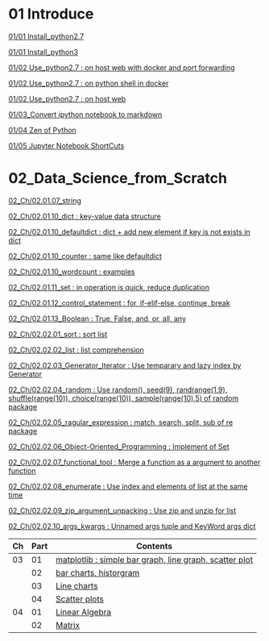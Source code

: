 # 01 Introduce

[01/01 Install_python2.7](01_Install_and_Use_python2.7/01_Install_python2.7/01_Install_python2.7_by_anaconda2-4.3.0.md)

[01/01 Install_python3](01_Install_and_Use_python2.7/01_Install_python2.7/02_Install_python3_by_anaconda3-4.3.0.md)

[01/02 Use_python2.7 : on host web with docker and port forwarding](01_Install_and_Use_python2.7/02_Use_python2.7/01_ipython_on_docker_host_web.md)

[01/02 Use_python2.7 : on python shell in docker](01_Install_and_Use_python2.7/02_Use_python2.7/02_python_shell_on_docker.md)

[01/02 Use_python2.7 : on host web](01_Install_and_Use_python2.7/02_Use_python2.7/03_ipython_on_host_web.md)

[01/03_Convert ipython notebook to markdown](01_Install_and_Use_python2.7/03_Convert_ipython_notebook_to_markdown/01_Convert_ipython_notebook_to_markdown.md)

[01/04 Zen of Python](01_Install_and_Use_python2.7/04_Zen_of_Python/01_Zen_of_Python_English_Korean.md)

[01/05 Jupyter Notebook ShortCuts](01_Install_and_Use_python2.7/05_Jupyter_notebook_shortcuts/01_Jupyter_notebook_shortcuts.md)

# 02_Data_Science_from_Scratch

[02_Ch/02.01.07_string](02_Data_Science_from_Scratch/02_Ch/02.01.07_string.md)

[02_Ch/02.01.10_dict : key-value data structure](02_Data_Science_from_Scratch/02_Ch/02.01.10_dict.md)

[02_Ch/02.01.10_defaultdict : dict + add new element if key is not exists in dict](02_Data_Science_from_Scratch/02_Ch/02.01.10_defaultdict.md)

[02_Ch/02.01.10_counter : same like defaultdict](02_Data_Science_from_Scratch/02_Ch/02.01.10_Counter.md)

[02_Ch/02.01.10_wordcount : examples](02_Data_Science_from_Scratch/02_Ch/02.01.10_wordcount_examples.md)

[02_Ch/02.01.11_set : in operation is quick, reduce duplication](02_Data_Science_from_Scratch/02_Ch/02.01.11_set.md)

[02_Ch/02.01.12_control_statement : for, if-elif-else, continue, break](02_Data_Science_from_Scratch/02_Ch/02.01.12_control_statement.md)

[02_Ch/02.01.13_Boolean : True, False, and, or, all, any](02_Data_Science_from_Scratch/02_Ch/02.01.13_Boolean.md)

[02_Ch/02.02.01_sort : sort list](02_Data_Science_from_Scratch/02_Ch/02.02.01_sort.md)

[02_Ch/02.02.02_list : list comprehension](02_Data_Science_from_Scratch/02_Ch/02.02.02_list_comprehension.md)

[02_Ch/02.02.03_Generator_Iterator : Use temparary and lazy index by Generator](02_Data_Science_from_Scratch/02_Ch/02.02.03_Generator_Iterator.md)

[02_Ch/02.02.04_random : Use random(), seed(9), randrange(1,9), shuffle(range(10)), choice(range(10)), sample(range(10),5) of random package](02_Data_Science_from_Scratch/02_Ch/02.02.04_random_numbers.md)

[02_Ch/02.02.05_ragular_expression : match, search, split, sub of re package](02_Data_Science_from_Scratch/02_Ch/02.02.05_regular_expression.md)

[02_Ch/02.02.06_Object-Oriented_Programming : Implement of Set](02_Data_Science_from_Scratch/02_Ch/02.02.06_object-oriented_programming.md)

[02_Ch/02.02.07_functional_tool : Merge a function as a argument to another function](02_Data_Science_from_Scratch/02_Ch/02.02.07_functional_tool.md)

[02_Ch/02.02.08_enumerate : Use index and elements of list at the same time](02_Data_Science_from_Scratch/02_Ch/02.02.08_enumerate.md)

[02_Ch/02.02.09_zip_argument_unpacking : Use zip and unzip for list](02_Data_Science_from_Scratch/02_Ch/02.02.09_zip_argument_unpacking.ipynb)

[02_Ch/02.02.10_args_kwargs : Unnamed args tuple and KeyWord args dict](02_Data_Science_from_Scratch/02_Ch/02.02.10_args_kwargs.ipynb)

| Ch | Part | Contents |
|---|---|---|
| 03 | 01 | [matplotlib : simple bar graph, line graph, scatter plot](02_Data_Science_from_Scratch/03_Ch/03.01_matplotlib.ipynb) |
| | 02 | [bar charts, historgram](02_Data_Science_from_Scratch/03_Ch/03.02_bar_charts.ipynb) |
| | 03 | [Line charts](02_Data_Science_from_Scratch/03_Ch/03.03_line_charts.ipynb) |
| | 04 | [Scatter plots](02_Data_Science_from_Scratch/03_Ch/03.04_scatter_plots.ipynb) |
| 04 | 01 | [Linear Algebra](02_Data_Science_from_Scratch/04_Ch/04.01_Linear_Algebra.ipynb) |
| | 02 | [Matrix](02_Data_Science_from_Scratch/04_Ch/04.02_Matrix.ipynb) |
